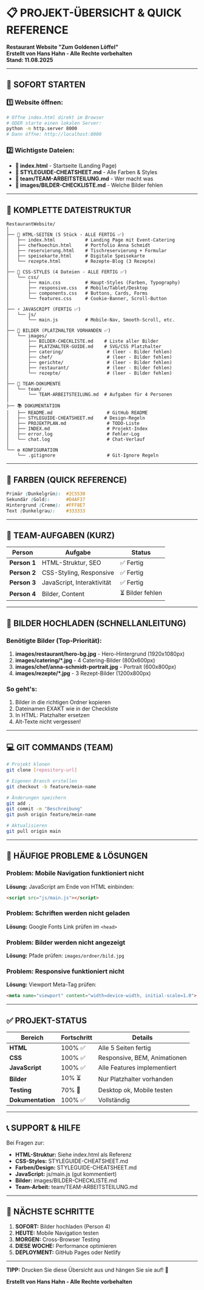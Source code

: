 # 📋 PROJEKT-ÜBERSICHT & QUICK REFERENCE
**Restaurant Website "Zum Goldenen Löffel"**  
**Erstellt von Hans Hahn - Alle Rechte vorbehalten**  
**Stand: 11.08.2025**

---

## 🚀 SOFORT STARTEN

### 1️⃣ Website öffnen:
```bash
# Öffne index.html direkt im Browser
# ODER starte einen lokalen Server:
python -m http.server 8000
# Dann öffne: http://localhost:8000
```

### 2️⃣ Wichtigste Dateien:
- **📄 index.html** - Startseite (Landing Page)
- **🎨 STYLEGUIDE-CHEATSHEET.md** - Alle Farben & Styles
- **👥 team/TEAM-ARBEITSTEILUNG.md** - Wer macht was
- **📸 images/BILDER-CHECKLISTE.md** - Welche Bilder fehlen

---

## 📁 KOMPLETTE DATEISTRUKTUR

```
RestaurantWebsite/
│
├── 📄 HTML-SEITEN (5 Stück - ALLE FERTIG ✅)
│   ├── index.html           # Landing Page mit Event-Catering
│   ├── chefkoechin.html     # Portfolio Anna Schmidt  
│   ├── reservierung.html    # Tischreservierung + Formular
│   ├── speisekarte.html     # Digitale Speisekarte
│   └── rezepte.html         # Rezepte-Blog (3 Rezepte)
│
├── 🎨 CSS-STYLES (4 Dateien - ALLE FERTIG ✅)
│   └── css/
│       ├── main.css         # Haupt-Styles (Farben, Typography)
│       ├── responsive.css   # Mobile/Tablet/Desktop
│       ├── components.css   # Buttons, Cards, Forms
│       └── features.css     # Cookie-Banner, Scroll-Button
│
├── ⚡ JAVASCRIPT (FERTIG ✅)
│   └── js/
│       └── main.js          # Mobile-Nav, Smooth-Scroll, etc.
│
├── 📸 BILDER (PLATZHALTER VORHANDEN ✅)
│   └── images/
│       ├── BILDER-CHECKLISTE.md    # Liste aller Bilder
│       ├── PLATZHALTER-GUIDE.md    # SVG/CSS Platzhalter
│       ├── catering/                # (leer - Bilder fehlen)
│       ├── chef/                    # (leer - Bilder fehlen)
│       ├── gerichte/                # (leer - Bilder fehlen)
│       ├── restaurant/              # (leer - Bilder fehlen)
│       └── rezepte/                 # (leer - Bilder fehlen)
│
├── 👥 TEAM-DOKUMENTE
│   └── team/
│       └── TEAM-ARBEITSTEILUNG.md  # Aufgaben für 4 Personen
│
├── 📚 DOKUMENTATION
│   ├── README.md                    # GitHub README
│   ├── STYLEGUIDE-CHEATSHEET.md    # Design-Regeln
│   ├── PROJEKTPLAN.md               # TODO-Liste
│   ├── INDEX.md                     # Projekt-Index
│   ├── error.log                    # Fehler-Log
│   └── chat.log                     # Chat-Verlauf
│
└── ⚙️ KONFIGURATION
    └── .gitignore                   # Git-Ignore Regeln
```

---

## 🎨 FARBEN (QUICK REFERENCE)

```css
Primär (Dunkelgrün):  #2C5530
Sekundär (Gold):      #D4AF37  
Hintergrund (Creme):  #FFF8E7
Text (Dunkelgrau):    #333333
```

---

## 👥 TEAM-AUFGABEN (KURZ)

| Person | Aufgabe | Status |
|--------|---------|--------|
| **Person 1** | HTML-Struktur, SEO | ✅ Fertig |
| **Person 2** | CSS-Styling, Responsive | ✅ Fertig |
| **Person 3** | JavaScript, Interaktivität | ✅ Fertig |
| **Person 4** | Bilder, Content | ⏳ Bilder fehlen |

---

## 📸 BILDER HOCHLADEN (SCHNELLANLEITUNG)

### Benötigte Bilder (Top-Priorität):
1. **images/restaurant/hero-bg.jpg** - Hero-Hintergrund (1920x1080px)
2. **images/catering/*.jpg** - 4 Catering-Bilder (800x600px)
3. **images/chef/anna-schmidt-portrait.jpg** - Portrait (600x800px)
4. **images/rezepte/*.jpg** - 3 Rezept-Bilder (1200x800px)

### So geht's:
1. Bilder in die richtigen Ordner kopieren
2. Dateinamen EXAKT wie in der Checkliste
3. In HTML: Platzhalter ersetzen
4. Alt-Texte nicht vergessen!

---

## 💻 GIT COMMANDS (TEAM)

```bash
# Projekt klonen
git clone [repository-url]

# Eigenen Branch erstellen
git checkout -b feature/mein-name

# Änderungen speichern
git add .
git commit -m "Beschreibung"
git push origin feature/mein-name

# Aktualisieren
git pull origin main
```

---

## 🐛 HÄUFIGE PROBLEME & LÖSUNGEN

### Problem: Mobile Navigation funktioniert nicht
**Lösung:** JavaScript am Ende von HTML einbinden:
```html
<script src="js/main.js"></script>
```

### Problem: Schriften werden nicht geladen
**Lösung:** Google Fonts Link prüfen im `<head>`

### Problem: Bilder werden nicht angezeigt
**Lösung:** Pfade prüfen: `images/ordner/bild.jpg`

### Problem: Responsive funktioniert nicht
**Lösung:** Viewport Meta-Tag prüfen:
```html
<meta name="viewport" content="width=device-width, initial-scale=1.0">
```

---

## ✅ PROJEKT-STATUS

| Bereich | Fortschritt | Details |
|---------|-------------|---------|
| **HTML** | 100% ✅ | Alle 5 Seiten fertig |
| **CSS** | 100% ✅ | Responsive, BEM, Animationen |
| **JavaScript** | 100% ✅ | Alle Features implementiert |
| **Bilder** | 10% ⏳ | Nur Platzhalter vorhanden |
| **Testing** | 70% 🔄 | Desktop ok, Mobile testen |
| **Dokumentation** | 100% ✅ | Vollständig |

---

## 📞 SUPPORT & HILFE

Bei Fragen zur:
- **HTML-Struktur:** Siehe index.html als Referenz
- **CSS-Styles:** STYLEGUIDE-CHEATSHEET.md
- **Farben/Design:** STYLEGUIDE-CHEATSHEET.md
- **JavaScript:** js/main.js (gut kommentiert)
- **Bilder:** images/BILDER-CHECKLISTE.md
- **Team-Arbeit:** team/TEAM-ARBEITSTEILUNG.md

---

## 🎯 NÄCHSTE SCHRITTE

1. **SOFORT:** Bilder hochladen (Person 4)
2. **HEUTE:** Mobile Navigation testen
3. **MORGEN:** Cross-Browser Testing
4. **DIESE WOCHE:** Performance optimieren
5. **DEPLOYMENT:** GitHub Pages oder Netlify

---

**TIPP:** Drucken Sie diese Übersicht aus und hängen Sie sie auf! 📌

**Erstellt von Hans Hahn - Alle Rechte vorbehalten**
